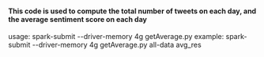 #### This code is used to compute the total number of tweets on each day, and the average sentiment score on each day

usage: spark-submit --driver-memory 4g getAverage.py <local input directory> <local output path>
example: spark-submit --driver-memory 4g getAverage.py all-data avg_res
